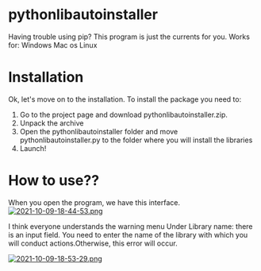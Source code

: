 # pythonlibautoinstaller
Having trouble using pip? This program is just the currents for you. Works for:  Windows Mac os Linux

# Installation
Ok, let's move on to the installation. To install the package you need to:
1. Go to the project page and download pythonlibautoinstaller.zip.
2. Unpack the archive
3. Open the pythonlibautoinstaller folder and move pythonlibautoinstaller.py to the folder where you will install the libraries
4. Launch!
# How to use??
When you open the program, we have this interface.
[![2021-10-09-18-44-53.png](https://i.postimg.cc/ht4RwdWn/2021-10-09-18-44-53.png)](https://postimg.cc/HVNN8jkv)


I think everyone understands the warning menu
Under Library name: there is an input field. You need to enter the name of the library with which you will conduct actions.Otherwise, this error will occur.


[![2021-10-09-18-53-29.png](https://i.postimg.cc/BQmPR2Lc/2021-10-09-18-53-29.png)](https://postimg.cc/nCQLDj1C)
